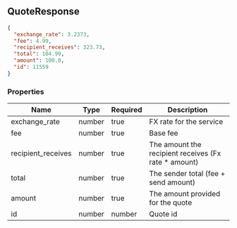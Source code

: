## QuoteResponse

<a name="schemaquoteresponse"></a>

```json
{
  "exchange_rate": 3.2373,
  "fee": 4.99,
  "recipient_receives": 323.73,
  "total": 104.99,
  "amount": 100.0,
  "id": 11559
}
```

### Properties

Name|Type|Required|Description
---|---|---|---|
exchange_rate|number|true|FX rate for the service
fee|number|true|Base fee
recipient_receives|number|true|The amount the recipient receives (Fx rate * amount)
total|number|true|The sender total (fee + send amount)
amount|number|true|The amount provided for the quote
id|number|number|Quote id
